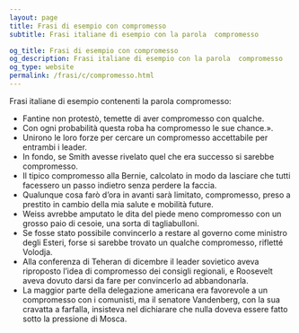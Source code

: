 ```yaml
---
layout: page
title: Frasi di esempio con compromesso 
subtitle: Frasi italiane di esempio con la parola  compromesso

og_title: Frasi di esempio con compromesso 
og_description: Frasi italiane di esempio con la parola  compromesso
og_type: website
permalink: /frasi/c/compromesso.html
---
```


Frasi italiane di esempio contenenti la parola compromesso:


- Fantine non protestò, temette di aver compromesso con qualche.
- Con ogni probabilità questa roba ha compromesso le sue chance.».
- Unirono le loro forze per cercare un compromesso accettabile per entrambi i leader.
- In fondo, se Smith avesse rivelato quel che era successo si sarebbe compromesso.
- Il tipico compromesso alla Bernie, calcolato in modo da lasciare che tutti facessero un passo indietro senza perdere la faccia.
- Qualunque cosa farò d’ora in avanti sarà limitato, compromesso, preso a prestito in cambio della mia salute e mobilità future.
- Weiss avrebbe amputato le dita del piede meno compromesso con un grosso paio di cesoie, una sorta di tagliabulloni.
- Se fosse stato possibile convincerlo a restare al governo come ministro degli Esteri, forse si sarebbe trovato un qualche compromesso, rifletté Volodja.
- Alla conferenza di Teheran di dicembre il leader sovietico aveva riproposto l’idea di compromesso dei consigli regionali, e Roosevelt aveva dovuto darsi da fare per convincerlo ad abbandonarla.
- La maggior parte della delegazione americana era favorevole a un compromesso con i comunisti, ma il senatore Vandenberg, con la sua cravatta a farfalla, insisteva nel dichiarare che nulla doveva essere fatto sotto la pressione di Mosca.
